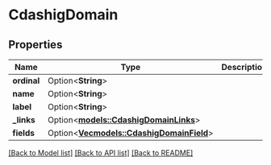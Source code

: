# CdashigDomain

## Properties

Name | Type | Description | Notes
------------ | ------------- | ------------- | -------------
**ordinal** | Option<**String**> |  | [optional]
**name** | Option<**String**> |  | [optional]
**label** | Option<**String**> |  | [optional]
**_links** | Option<[**models::CdashigDomainLinks**](CdashigDomainLinks.md)> |  | [optional]
**fields** | Option<[**Vec<models::CdashigDomainField>**](CdashigDomainField.md)> |  | [optional]

[[Back to Model list]](../README.md#documentation-for-models) [[Back to API list]](../README.md#documentation-for-api-endpoints) [[Back to README]](../README.md)


